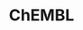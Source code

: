 ---
layout: default
bigquery: https://console.cloud.google.com/bigquery?p=patents-public-data&d=ebi_chembl&page=dataset
citation: '"The ChEMBL database in 2017." Anna Gaulton, Anne Hersey, Michał Nowotka,
  A Patrícia Bento, Jon Chambers, David Mendez, Prudence Mutowo, Francis Atkinson,
  Louisa J Bellis, Elena Cibrián-Uhalte, Mark Davies, Nathan Dedman, Anneli Karlsson,
  María Paula Magariños, John P Overington, George Papadatos, Ines Smit, Andrew R
  Leach Nucleic acids Research (2017) 45 (Database Issue), D945-D954'
contributors: European Bioinformatics Institute
cost: None
description: ChEMBL Data is a manually curated database of small molecules used in
  drug discovery, including information about existing patented drugs.
documentation: 'schema: https://www.ebi.ac.uk/chembl/db_schema


  '
last_edit: 04/09/2022, 21:22:36
location: https://console.cloud.google.com/marketplace/product/google_patents_public_datasets/chembl
maintained_by: EMBL-EBI, an outstation of European Molecular Biology Laboratory
related_publications: '

  ChEMBL: towards direct deposition of bioassay data.


  Mendez D, Gaulton A, Bento AP, Chambers J, De Veij M, Félix E, Magariños MP, Mosquera
  JF, Mutowo P, Nowotka M, Gordillo-Marañón M, Hunter F, Junco L, Mugumbate G, Rodriguez-Lopez
  M, Atkinson F, Bosc N, Radoux CJ, Segura-Cabrera A, Hersey A, Leach AR.


  — Nucleic Acids Res. 2019; 47(D1):D930-D940. doi: 10.1093/nar/gky1075

  '
schema_fields:
- standard_units
- prodrug
- short_name
- ap_id
- dosage_form
- canonical_smiles
- caloha_id
- stat
- l7
- ddd_id
- tid_fixed
- annotation
- source_domain_id
- updated_on
- approval_date
- site_id
- assay_category
- usan_stem_definition
- acd_most_bpka
- topical
- drug_substance_flag
- country
- stem_class
- src_short_name
- previous_company
- standard_upper_value
- curated_by
- pchembl_value
- assay_test_type
- drug_product_flag
- product_id
- direct_interaction
- molecular_species
- alert_set_id
- isoform
- standard_value
- text_value
- qed_weighted
- action_type
- component_type
- drug_record_id
- dosed_ingredient
- patent_use_code
- l1
- warning_id
- level3
- record_id
- level5
- version
- src_description
- domain_id
- comp_go_id
- frac_class_id
- mechanism_of_action
- applicant_full_name
- confidence
- biocomp_id
- metabolite_record_id
- sequence_md5sum
- synonyms
- hbd_lipinski
- availability_type
- warning_country
- publication_number
- met_comment
- full_molformula
- normal_range_max
- molsyn_id
- relation
- warning_year
- src_assay_id
- issue
- warning_type
- mecref_id
- bto_id
- year
- polymer_flag
- variant_id
- compound_key
- first_page
- num_alerts
- usan_stem_id
- structure_type
- sitecomp_id
- activity_id
- published_relation
- oc_id
- assay_tissue
- protein_class_synonym
- doc_type
- start_position
- res_stem_id
- standard_flag
- cell_id
- mol_atc_id
- warning_class
- strength
- toid
- frac_code
- pathway_id
- cellosaurus_id
- cell_ontology_id
- hba
- cell_source_organism
- heavy_atoms
- max_phase_for_ind
- mol_irac_id
- mc_target_accession
- withdrawn_country
- clo_id
- research_stem
- cx_most_apka
- priority
- alogp
- downgraded
- mw_monoisotopic
- formulation_id
- acd_logp
- helm_notation
- withdrawn_class
- black_box_warning
- l4
- assay_desc
- definition
- chirality
- mec_id
- drugind_id
- delist_flag
- orig_description
- standard_relation
- comp_class_id
- level4_description
- ad_type
- hrac_code
- subgroup
- acd_logd
- enzyme_tid
- aidx
- bao_format
- hbd
- ref_type
- homologue
- target_mapping
- prod_pat_id
- tax_id
- usan_stem
- num_ro5_violations
- bao_endpoint
- withdrawn_year
- patent_no
- ro3_pass
- published_value
- last_active
- patent_expire_date
- assay_param_id
- site_residues
- updated_by
- level4
- ass_cls_map_id
- efo_id
- protclasssyn_id
- l2
- end_position
- parameter_type
- rgid
- atc_code
- psa
- l6
- level2_description
- le
- predbind_id
- alert_id
- mechanism_comment
- cx_logd
- uberon_id
- cell_source_tax_id
- mw_freebase
- result_flag
- molecular_mechanism
- compd_id
- first_approval
- metref_id
- enzyme_name
- selectivity_comment
- therapeutic_flag
- src_id
- cl_lincs_id
- activity_count
- cell_description
- abstract
- mutation
- natural_product
- ref_url
- syn_type
- standard_inchi
- assay_strain
- cpd_str_alert_id
- component_id
- molfile
- warnref_id
- bao_id
- mc_tax_id
- units
- pref_name
- entity_type
- title
- usan_year
- protein_class_id
- patent_id
- inorganic_flag
- efo_term
- who_name
- potential_duplicate
- job_id
- class_type
- log_id
- nda_type
- l5
- alert_name
- active_ingredient
- hrac_class_id
- creation_date
- usan_substem
- uo_units
- src_compound_id
- disease_efficacy
- mc_organism
- targcomp_id
- assay_id
- parenteral
- target_type
- standard_inchi_key
- rtb
- domain_type
- idx
- mol_frac_id
- trade_name
- related_tid
- ddd_comment
- lle
- bei
- cell_name
- data_validity_comment
- relationship_desc
- curation_comment
- aspect
- parent_id
- volume
- binding_site_comment
- chebi_par_id
- chembl_id
- doc_id
- type
- compound_name
- standard_text_value
- aromatic_rings
- set_name
- level3_description
- path
- comments
- actsm_id
- molecule_type
- confidence_score
- entity_id
- published_units
- domain_description
- met_conversion
- species_group_flag
- db_version
- route
- indref_id
- smarts
- tid
- ridx
- level2
- activity_comment
- mesh_heading
- description
- ingredient
- met_id
- last_page
- cx_logp
- irac_class_id
- active_molregno
- journal
- innovator_company
- level1
- irac_code
- upper_value
- status
- cx_most_bpka
- component_synonym
- doi
- num_lipinski_ro5_violations
- parent_go_id
- pubmed_id
- cell_source_tissue
- assay_source
- major_class
- target_desc
- relationship
- acd_most_apka
- db_source
- l8
- mc_target_type
- relationship_type
- label
- value
- site_name
- ddd_admr
- as_id
- oral
- mol_hrac_id
- parent_molregno
- sei
- submission_date
- company
- molregno
- co_stem_id
- assay_tax_id
- cidx
- first_in_class
- accession
- tissue_id
- authors
- withdrawn_reason
- smid
- ref_id
- protein_class_desc
- normal_range_min
- ddd_units
- std_act_id
- compsyn_id
- stem
- standard_type
- assay_cell_type
- go_id
- indication_class
- parent_type
- assay_class_id
- assay_type
- tbl
- max_phase
- hba_lipinski
- level1_description
- targrel_id
- domain_name
- class_level
- assay_subcellular_fraction
- ddd_value
- published_type
- source
- sequence
- who_extra
- mesh_id
- parameter_value
- organism
- qudt_units
- name
- assay_organism
- full_mwt
- warning_description
- mc_target_name
- pathway_key
- l3
- withdrawn_flag
- prediction_method
- substrate_record_id
shortname: chembl
tags:
- biotechnology
- health
- chemical
- bioinformatics
- medical
terms_of_use: CC BY-SA 3.0
title: ChEMBL
uuid: e232a192-965c-4ec9-904c-155b6dfe56c5
---